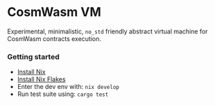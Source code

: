 # CosmWasm VM

Experimental, minimalistic, `no_std` friendly abstract virtual machine for CosmWasm contracts execution.

### Getting started

- [Install Nix](https://nixos.org/download.html)
- [Install Nix Flakes](https://nixos.wiki/wiki/Flakes)
- Enter the dev env with: `nix develop`
- Run test suite using: `cargo test`

